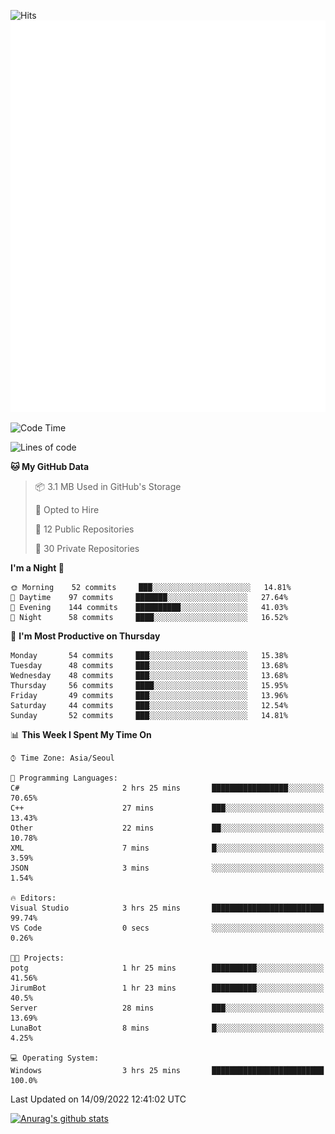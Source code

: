 ![Hits](https://hits.seeyoufarm.com/api/count/incr/badge.svg?url=https%3A%2F%2Fgithub.com%2Fkokose1234&count_bg=%2379C83D&title_bg=%23555555&icon=apple.svg&icon_color=%23E7E7E7&title=hits&edge_flat=false)
<br/>
![Metrics](https://github.com/kokose1234/kokose1234/blob/main/github-metrics.svg)

<!--START_SECTION:waka-->
![Code Time](http://img.shields.io/badge/Code%20Time-690%20hrs%2023%20mins-blue)

![Lines of code](https://img.shields.io/badge/From%20Hello%20World%20I%27ve%20Written-936%20Thousand%20lines%20of%20code-blue)

**🐱 My GitHub Data** 

> 📦 3.1 MB Used in GitHub's Storage 
 > 
> 💼 Opted to Hire
 > 
> 📜 12 Public Repositories 
 > 
> 🔑 30 Private Repositories  
 > 
**I'm a Night 🦉** 

```text
🌞 Morning    52 commits     ███░░░░░░░░░░░░░░░░░░░░░░   14.81% 
🌆 Daytime    97 commits     ███████░░░░░░░░░░░░░░░░░░   27.64% 
🌃 Evening    144 commits    ██████████░░░░░░░░░░░░░░░   41.03% 
🌙 Night      58 commits     ████░░░░░░░░░░░░░░░░░░░░░   16.52%

```
📅 **I'm Most Productive on Thursday** 

```text
Monday       54 commits     ███░░░░░░░░░░░░░░░░░░░░░░   15.38% 
Tuesday      48 commits     ███░░░░░░░░░░░░░░░░░░░░░░   13.68% 
Wednesday    48 commits     ███░░░░░░░░░░░░░░░░░░░░░░   13.68% 
Thursday     56 commits     ████░░░░░░░░░░░░░░░░░░░░░   15.95% 
Friday       49 commits     ███░░░░░░░░░░░░░░░░░░░░░░   13.96% 
Saturday     44 commits     ███░░░░░░░░░░░░░░░░░░░░░░   12.54% 
Sunday       52 commits     ███░░░░░░░░░░░░░░░░░░░░░░   14.81%

```


📊 **This Week I Spent My Time On** 

```text
⌚︎ Time Zone: Asia/Seoul

💬 Programming Languages: 
C#                       2 hrs 25 mins       █████████████████░░░░░░░░   70.65% 
C++                      27 mins             ███░░░░░░░░░░░░░░░░░░░░░░   13.43% 
Other                    22 mins             ██░░░░░░░░░░░░░░░░░░░░░░░   10.78% 
XML                      7 mins              █░░░░░░░░░░░░░░░░░░░░░░░░   3.59% 
JSON                     3 mins              ░░░░░░░░░░░░░░░░░░░░░░░░░   1.54%

🔥 Editors: 
Visual Studio            3 hrs 25 mins       █████████████████████████   99.74% 
VS Code                  0 secs              ░░░░░░░░░░░░░░░░░░░░░░░░░   0.26%

🐱‍💻 Projects: 
potg                     1 hr 25 mins        ██████████░░░░░░░░░░░░░░░   41.56% 
JirumBot                 1 hr 23 mins        ██████████░░░░░░░░░░░░░░░   40.5% 
Server                   28 mins             ███░░░░░░░░░░░░░░░░░░░░░░   13.69% 
LunaBot                  8 mins              █░░░░░░░░░░░░░░░░░░░░░░░░   4.25%

💻 Operating System: 
Windows                  3 hrs 25 mins       █████████████████████████   100.0%

```


 Last Updated on 14/09/2022 12:41:02 UTC
<!--END_SECTION:waka-->

[![Anurag's github stats](https://github-readme-stats.vercel.app/api?username=kokose1234&theme=dracula)](https://github.com/anuraghazra/github-readme-stats)



	
